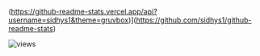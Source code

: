 (https://github-readme-stats.vercel.app/api?username=sidhys1&theme=gruvbox)](https://github.com/sidhys1/github-readme-stats)
<p align="left"> <img src="https://komarev.com/ghpvc/?username=sidhys1&style=flat-square" alt="views" /> </p>
 
